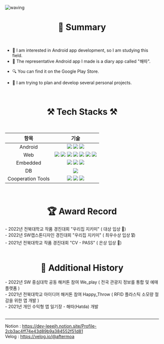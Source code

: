 ![waving](https://capsule-render.vercel.app/api?type=waving&height=200&animation=fadeIn&text=LeeJungHwan&fontAlign=70&fontAlignY=40&color=gradient)
 
 <h1 align="center"> 📝 Summary </h1>

</br>

- 🧰 I am interested in Android app development, so I am studying this field.
- 🎨 The representative Android app I made is a diary app called "해따".
* 🔍 You can find it on the Google Play Store.
- 🥽 I am trying to plan and develop several personal projects.

<br/>


<h1 align="center"> ⚒️ Tech Stacks ⚒️ </h1>

<br/>

<div align="center">
 <table>
   <thead >
     <tr>
       <th>항목</th>
       <th>기술</th>
     </tr>
   </thead>
   <tbody align="center">
     <tr>
       <td>Android</td>
          <td> 
               <img src="https://img.shields.io/badge/Android-3DDC84?style=for-the-badge&&logo=Android&logoColor=white"/>
               <img src="https://img.shields.io/badge/Kotlin-7F52FF?style=for-the-badge&&logo=Kotlin&logoColor=white"/> 
               <img src="https://img.shields.io/badge/JAVA-007396?style=for-the-badge&&logo=JAVA&logoColor=white"/> 
          </td>
     </tr>
     <tr>
       <td>Web</td>
         <td> 
            <img src = "https://img.shields.io/badge/Visual%20Studio%20Code-A566FF?style=for-the-badge&&logo=Visual%20Studio%20Code&logoColor=#007ACC" />
            <img src="https://img.shields.io/badge/node.js-339933?style=for-the-badge&logo=Node.js&logoColor=white">
            <img src="https://img.shields.io/badge/react-61DAFB?style=for-the-badge&logo=react&logoColor=black">
            <img src="https://img.shields.io/badge/css-1572B6?style=for-the-badge&logo=css3&logoColor=white">
            <img src="https://img.shields.io/badge/javascript-F7DF1E?style=for-the-badge&logo=javascript&logoColor=black">
            <img src="https://img.shields.io/badge/express-000000?style=for-the-badge&logo=express&logoColor=white">
            <img src="https://img.shields.io/badge/bootstrap-7952B3?style=for-the-badge&logo=bootstrap&logoColor=white">
      </td>
     </tr>
     <tr>
       <td>Embedded</td>
         <td>
            <img src = "https://img.shields.io/badge/linux-FCC624?style=for-the-badge&logo=linux&logoColor=black"> 
            <img src = "https://img.shields.io/badge/Ubuntu-EAEAEA?style=for-the-badge&&logo=Ubuntu&logoColor=#FFFFFF" />
            <img src = "https://img.shields.io/badge/Raspberry Pi-DD0031?style=for-the-badge&logo=Raspberry Pi&logoColor=white">
         </td>
     </tr>
    <tr>
       <td>DB</td>
         <td> 
          <img src="https://img.shields.io/badge/Firebase-FFCA28?style=for-the-badge&&logo=firebase&logoColor=white"> 
         </td>
     </tr>
    <tr>
       <td>Cooperation Tools</td>
         <td>
          <img src="https://img.shields.io/badge/git-F05032?style=for-the-badge&logo=git&logoColor=white">
          <img src="https://img.shields.io/badge/github-181717?style=for-the-badge&&logo=github&logoColor=white">
          <img src="https://img.shields.io/badge/Notion-00599C?style=for-the-badge&&logo=Notion&logoColor=white"/> 
         </td>
     </tr>
   </tbody>
 </table>
</div>

<br/>


<h1 align="center"> 🏆 Award Record </h1>
- 2022년 전북대학교 작품 경진대회 "우리집 지키미" ( 대상 입상 🏅)<br/>
- 2022년 SW캡스톤디자인 경진대회 "우리집 지키미" ( 최우수상 입상 🎖️)<br/>
- 2021년 전북대학교 작품 경진대회 "CV - PASS" ( 은상 입상 🥈)
<br/>
<br/>

<h1 align="center"> 📝 Additional History </h1>
- 2022년 SW 중심대학 공동 해커톤 참여 We_play ( 전국 관광지 정보를 통합 및 예매 플랫폼 )<br/>
- 2021년 전북대학교 아이디어 해커톤 참여 Happy_Throw ( RFID 플라스틱 소모량 절감을 위한 앱 개발 )<br/>
- 2021년 개인 수익형 앱 일기장 - 해따(Hatda) 개발
<br/>
<br/>


---
Notion : https://dev-leeejh.notion.site/Profile-2cb3ac4ff74e43d89b9a384552f51d81 <br/>
Velog : https://velog.io/@aftermoa

